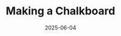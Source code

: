 ---
layout: default
modal-id: 5
date: 2025-06-04
img: carp.png
alt: image-alt
title: Making a Chalkboard
project-date: May 2025
description: <p>Description</p>
---